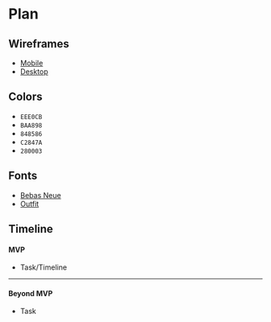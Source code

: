 # Plan

## Wireframes
* [Mobile](https://wireframe.cc/Cf1RjH)
* [Desktop](https://wireframe.cc/HiGodU)

## Colors
* `EEE0CB`
* `BAA898`
* `848586`
* `C2847A`
* `280003`

## Fonts
* [Bebas Neue](https://fonts.google.com/specimen/Bebas+Neue)
* [Outfit](https://fonts.google.com/specimen/Outfit)

## Timeline

#### MVP

* Task/Timeline

---

#### Beyond MVP

* Task
